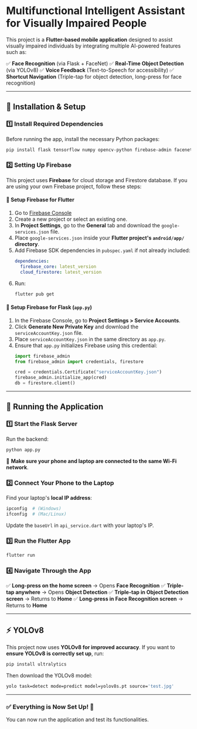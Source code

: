 # Multifunctional Intelligent Assistant for Visually Impaired People

This project is a **Flutter-based mobile application** designed to assist visually impaired individuals by integrating multiple AI-powered features such as:

✅ **Face Recognition** (via Flask + FaceNet)
✅ **Real-Time Object Detection** (via YOLOv8)
✅ **Voice Feedback** (Text-to-Speech for accessibility)
✅ **Shortcut Navigation** (Triple-tap for object detection, long-press for face recognition)

---

## 📌 **Installation & Setup**

### **1️⃣ Install Required Dependencies**
Before running the app, install the necessary Python packages:
```bash
pip install flask tensorflow numpy opencv-python firebase-admin facenet-pytorch torch ultralytics
```

### **2️⃣ Setting Up Firebase**
This project uses **Firebase** for cloud storage and Firestore database. If you are using your own Firebase project, follow these steps:

#### **🔹 Setup Firebase for Flutter**
1. Go to [Firebase Console](https://console.firebase.google.com/)
2. Create a new project or select an existing one.
3. In **Project Settings**, go to the **General** tab and download the `google-services.json` file.
4. Place `google-services.json` inside your **Flutter project's `android/app/` directory**.
5. Add Firebase SDK dependencies in `pubspec.yaml` if not already included:
   ```yaml
   dependencies:
     firebase_core: latest_version
     cloud_firestore: latest_version
   ```
6. Run:
   ```bash
   flutter pub get
   ```

#### **🔹 Setup Firebase for Flask (`app.py`)**
1. In the Firebase Console, go to **Project Settings > Service Accounts**.
2. Click **Generate New Private Key** and download the `serviceAccountKey.json` file.
3. Place `serviceAccountKey.json` in the same directory as `app.py`.
4. Ensure that `app.py` initializes Firebase using this credential:
   ```python
   import firebase_admin
   from firebase_admin import credentials, firestore

   cred = credentials.Certificate("serviceAccountKey.json")
   firebase_admin.initialize_app(cred)
   db = firestore.client()
   ```

---

## 📲 **Running the Application**

### **1️⃣ Start the Flask Server**
Run the backend:
```bash
python app.py
```

📌 **Make sure your phone and laptop are connected to the same Wi-Fi network**.

### **2️⃣ Connect Your Phone to the Laptop**
Find your laptop's **local IP address**:
```bash
ipconfig  # (Windows)
ifconfig  # (Mac/Linux)
```
Update the `baseUrl` in `api_service.dart` with your laptop's IP.

### **3️⃣ Run the Flutter App**
```bash
flutter run
```

### **4️⃣ Navigate Through the App**
✅ **Long-press on the home screen** → Opens **Face Recognition**
✅ **Triple-tap anywhere** → Opens **Object Detection**
✅ **Triple-tap in Object Detection screen** → Returns to **Home**
✅ **Long-press in Face Recognition screen** → Returns to **Home**

---

## ⚡ **YOLOv8**

This project now uses **YOLOv8 for improved accuracy**.
If you want to **ensure YOLOv8 is correctly set up**, run:
```bash
pip install ultralytics
```
Then download the YOLOv8 model:
```bash
yolo task=detect mode=predict model=yolov8s.pt source='test.jpg'
```

---

### **✅ Everything is Now Set Up!** 🎯
You can now run the application and test its functionalities. 
